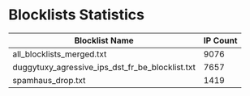 # Blocklists Statistics
| Blocklist Name | IP Count |
|----|----|
| all_blocklists_merged.txt | 9076 |
| duggytuxy_agressive_ips_dst_fr_be_blocklist.txt | 7657 |
| spamhaus_drop.txt | 1419 |
